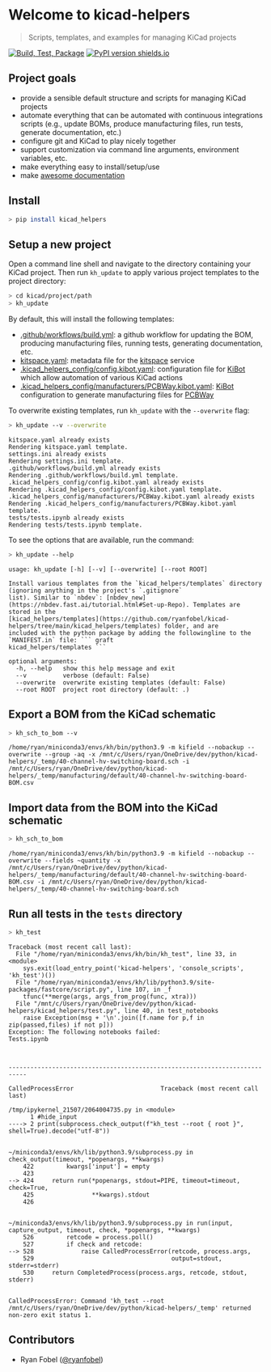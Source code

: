 # Welcome to kicad-helpers
> Scripts, templates, and examples for managing KiCad projects


[![Build, Test, Package](https://github.com/ryanfobel/kicad-helpers/actions/workflows/python-package.yml/badge.svg)](https://github.com/ryanfobel/kicad-helpers/actions/workflows/python-package.yml)
[![PyPI version shields.io](https://img.shields.io/pypi/v/kicad-helpers.svg)](https://pypi.python.org/pypi/kicad-helpers/)

## Project goals

* provide a sensible default structure and scripts for managing KiCad projects
* automate everything that can be automated with continuous integrations scripts (e.g., update BOMs, produce manufacturing files, run tests, generate documentation, etc.)
* configure git and KiCad to play nicely together
* support customization via command line arguments, environment variables, etc.
* make everything easy to install/setup/use
* make [awesome documentation](https://ryanfobel.github.io/kicad-helpers/)

## Install

```sh
> pip install kicad_helpers
```

## Setup a new project

Open a command line shell and navigate to the directory containing your KiCad project. Then run `kh_update` to apply various project templates to the project directory:

```sh
> cd kicad/project/path
> kh_update
```

By default, this will install the following templates:
* [.github/workflows/build.yml](https://github.com/ryanfobel/kicad-helpers/blob/main/kicad_helpers/templates/.github/workflows/build.yml): a github workflow for updating the BOM, producing manufacturing files, running tests, generating documentation, etc.
* [kitspace.yaml](https://github.com/ryanfobel/kicad-helpers/blob/main/kicad_helpers/templates/kitspace.yaml): metadata file for the [kitspace](https://kitspace.org/) service
* [.kicad_helpers_config/config.kibot.yaml](https://github.com/ryanfobel/kicad-helpers/blob/main/kicad_helpers/templates/.kicad_helpers_config/config.kibot.yaml): configuration file for [KiBot](https://github.com/INTI-CMNB/KiBot) which allow automation of various KiCad actions
* [.kicad_helpers_config/manufacturers/PCBWay.kibot.yaml](https://github.com/ryanfobel/kicad-helpers/blob/main/kicad_helpers/templates/.kicad_helpers_config/manufacturers/PCBWay.kibot.yaml): [KiBot](https://github.com/INTI-CMNB/KiBot) configuration to generate manufacturing files for [PCBWay](https://www.pcbway.com/)


To overwrite existing templates, run `kh_update` with the `--overwrite` flag:

```sh
> kh_update --v --overwrite
```

    kitspace.yaml already exists
    Rendering kitspace.yaml template.
    settings.ini already exists
    Rendering settings.ini template.
    .github/workflows/build.yml already exists
    Rendering .github/workflows/build.yml template.
    .kicad_helpers_config/config.kibot.yaml already exists
    Rendering .kicad_helpers_config/config.kibot.yaml template.
    .kicad_helpers_config/manufacturers/PCBWay.kibot.yaml already exists
    Rendering .kicad_helpers_config/manufacturers/PCBWay.kibot.yaml template.
    tests/tests.ipynb already exists
    Rendering tests/tests.ipynb template.
    


To see the options that are available, run the command:

```sh
> kh_update --help
```

    usage: kh_update [-h] [--v] [--overwrite] [--root ROOT]
    
    Install various templates from the `kicad_helpers/templates` directory (ignoring anything in the project's `.gitignore`
    list). Similar to `nbdev`: [nbdev_new](https://nbdev.fast.ai/tutorial.html#Set-up-Repo). Templates are stored in the
    [kicad_helpers/templates](https://github.com/ryanfobel/kicad-helpers/tree/main/kicad_helpers/templates) folder, and are
    included with the python package by adding the followingline to the `MANIFEST.in` file: ``` graft
    kicad_helpers/templates ```
    
    optional arguments:
      -h, --help   show this help message and exit
      --v          verbose (default: False)
      --overwrite  overwrite existing templates (default: False)
      --root ROOT  project root directory (default: .)
    


## Export a BOM from the KiCad schematic

```sh
> kh_sch_to_bom --v
```

    /home/ryan/miniconda3/envs/kh/bin/python3.9 -m kifield --nobackup --overwrite --group -aq -x /mnt/c/Users/ryan/OneDrive/dev/python/kicad-helpers/_temp/40-channel-hv-switching-board.sch -i /mnt/c/Users/ryan/OneDrive/dev/python/kicad-helpers/_temp/manufacturing/default/40-channel-hv-switching-board-BOM.csv
    


## Import data from the BOM into the KiCad schematic

```sh
> kh_sch_to_bom
```

    /home/ryan/miniconda3/envs/kh/bin/python3.9 -m kifield --nobackup --overwrite --fields ~quantity -x /mnt/c/Users/ryan/OneDrive/dev/python/kicad-helpers/_temp/manufacturing/default/40-channel-hv-switching-board-BOM.csv -i /mnt/c/Users/ryan/OneDrive/dev/python/kicad-helpers/_temp/40-channel-hv-switching-board.sch
    


## Run all tests in the `tests` directory

```sh
> kh_test
```

    Traceback (most recent call last):
      File "/home/ryan/miniconda3/envs/kh/bin/kh_test", line 33, in <module>
        sys.exit(load_entry_point('kicad-helpers', 'console_scripts', 'kh_test')())
      File "/home/ryan/miniconda3/envs/kh/lib/python3.9/site-packages/fastcore/script.py", line 107, in _f
        tfunc(**merge(args, args_from_prog(func, xtra)))
      File "/mnt/c/Users/ryan/OneDrive/dev/python/kicad-helpers/kicad_helpers/test.py", line 40, in test_notebooks
        raise Exception(msg + '\n'.join([f.name for p,f in zip(passed,files) if not p]))
    Exception: The following notebooks failed:
    Tests.ipynb



    ---------------------------------------------------------------------------

    CalledProcessError                        Traceback (most recent call last)

    /tmp/ipykernel_21507/2064004735.py in <module>
          1 #hide_input
    ----> 2 print(subprocess.check_output(f"kh_test --root { root }", shell=True).decode("utf-8"))
    

    ~/miniconda3/envs/kh/lib/python3.9/subprocess.py in check_output(timeout, *popenargs, **kwargs)
        422         kwargs['input'] = empty
        423 
    --> 424     return run(*popenargs, stdout=PIPE, timeout=timeout, check=True,
        425                **kwargs).stdout
        426 


    ~/miniconda3/envs/kh/lib/python3.9/subprocess.py in run(input, capture_output, timeout, check, *popenargs, **kwargs)
        526         retcode = process.poll()
        527         if check and retcode:
    --> 528             raise CalledProcessError(retcode, process.args,
        529                                      output=stdout, stderr=stderr)
        530     return CompletedProcess(process.args, retcode, stdout, stderr)


    CalledProcessError: Command 'kh_test --root /mnt/c/Users/ryan/OneDrive/dev/python/kicad-helpers/_temp' returned non-zero exit status 1.


## Contributors

* Ryan Fobel ([@ryanfobel](https://github.com/ryanfobel))
